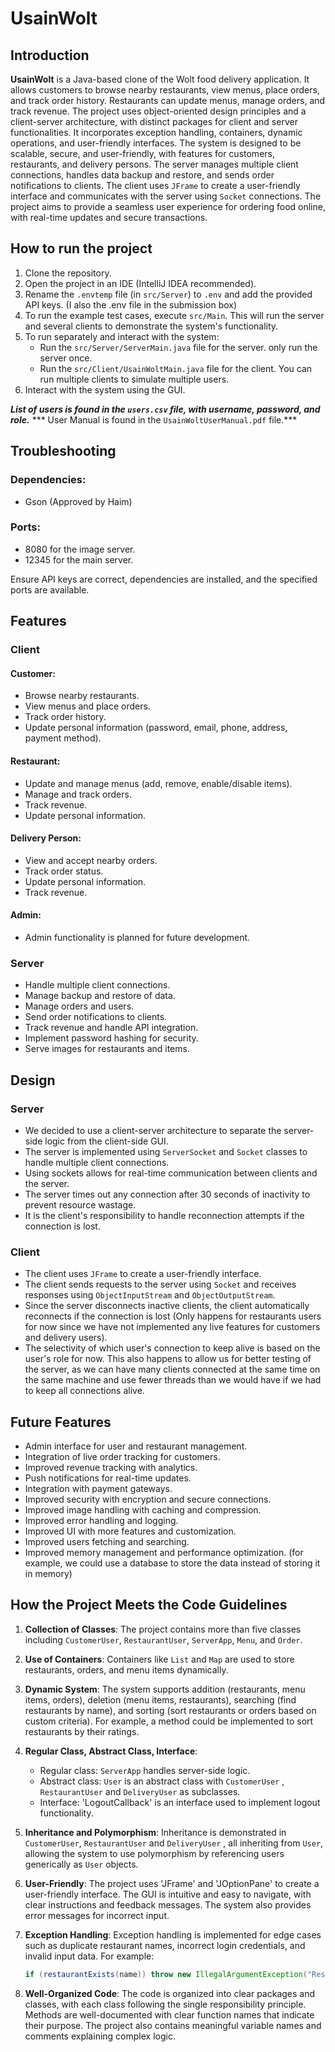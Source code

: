 # UsainWolt

## Introduction
**UsainWolt** is a Java-based clone of the Wolt food delivery application. It allows customers to browse nearby restaurants, view menus, place orders, and track order history. Restaurants can update menus, manage orders, and track revenue. The project uses object-oriented design principles and a client-server architecture, with distinct packages for client and server functionalities. It incorporates exception handling, containers, dynamic operations, and user-friendly interfaces.
The system is designed to be scalable, secure, and user-friendly, with features for customers, restaurants, and delivery persons. The server manages multiple client connections, handles data backup and restore, and sends order notifications to clients. The client uses `JFrame` to create a user-friendly interface and communicates with the server using `Socket` connections. The project aims to provide a seamless user experience for ordering food online, with real-time updates and secure transactions.

## How to run the project
1. Clone the repository.
2. Open the project in an IDE (IntelliJ IDEA recommended).
3. Rename the `.envtemp` file (in `src/Server`) to `.env` and add the provided API keys. (I also the .env file in the submission box)
4. To run the example test cases, execute `src/Main`. This will run the server and several clients to demonstrate the system's functionality.
5. To run separately and interact with the system:
    - Run the `src/Server/ServerMain.java` file for the server. only run the server once.
    - Run the `src/Client/UsainWoltMain.java` file for the client. You can run multiple clients to simulate multiple users.
6. Interact with the system using the GUI.

***List of users is found in the `users.csv` file, with username, password, and role.***
*** User Manual is found in the `UsainWoltUserManual.pdf` file.***

## Troubleshooting
### Dependencies:
- Gson (Approved by Haim)

### Ports:
- 8080 for the image server.
- 12345 for the main server.

Ensure API keys are correct, dependencies are installed, and the specified ports are available.

## Features
### Client
#### Customer:
- Browse nearby restaurants.
- View menus and place orders.
- Track order history.
- Update personal information (password, email, phone, address, payment method).

#### Restaurant:
- Update and manage menus (add, remove, enable/disable items).
- Manage and track orders.
- Track revenue.
- Update personal information.

#### Delivery Person:
- View and accept nearby orders.
- Track order status.
- Update personal information.
- Track revenue.

#### Admin:
- Admin functionality is planned for future development.

### Server
- Handle multiple client connections.
- Manage backup and restore of data.
- Manage orders and users.
- Send order notifications to clients.
- Track revenue and handle API integration.
- Implement password hashing for security.
- Serve images for restaurants and items.

## Design
### Server
- We decided to use a client-server architecture to separate the server-side logic from the client-side GUI.
- The server is implemented using `ServerSocket` and `Socket` classes to handle multiple client connections.
- Using sockets allows for real-time communication between clients and the server.
- The server times out any connection after 30 seconds of inactivity to prevent resource wastage.
- It is the client's responsibility to handle reconnection attempts if the connection is lost.

### Client
- The client uses `JFrame` to create a user-friendly interface.
- The client sends requests to the server using `Socket` and receives responses using `ObjectInputStream` and `ObjectOutputStream`.
- Since the server disconnects inactive clients, the client automatically reconnects if the connection is lost (Only happens for restaurants users for now since we have not implemented any live features for customers and delivery users).
- The selectivity of which user's connection to keep alive is based on the user's role for now. 
This also happens to allow us for better testing of the server, as we can have many clients connected at the same time on the same machine and use fewer threads than we would have if we had to keep all connections alive.


## Future Features
- Admin interface for user and restaurant management.
- Integration of live order tracking for customers.
- Improved revenue tracking with analytics.
- Push notifications for real-time updates.
- Integration with payment gateways.
- Improved security with encryption and secure connections.
- Improved image handling with caching and compression.
- Improved error handling and logging.
- Improved UI with more features and customization.
- Improved users fetching and searching.
- Improved memory management and performance optimization. (for example, we could use a database to store the data instead of storing it in memory)

## How the Project Meets the Code Guidelines
1. **Collection of Classes**:
   The project contains more than five classes including `CustomerUser`, `RestaurantUser`, `ServerApp`, `Menu`, and `Order`.

2. **Use of Containers**:
   Containers like `List` and `Map` are used to store restaurants, orders, and menu items dynamically.

3. **Dynamic System**:
   The system supports addition (restaurants, menu items, orders), deletion (menu items, restaurants), searching (find restaurants by name), and sorting (sort restaurants or orders based on custom criteria). For example, a method could be implemented to sort restaurants by their ratings.

4. **Regular Class, Abstract Class, Interface**:
    - Regular class: `ServerApp` handles server-side logic.
    - Abstract class: `User` is an abstract class with `CustomerUser` , `RestaurantUser` and `DeliveryUser` as subclasses.
    - Interface: 'LogoutCallback' is an interface used to implement logout functionality.

5. **Inheritance and Polymorphism**:
   Inheritance is demonstrated in `CustomerUser`, `RestaurantUser` and `DeliveryUser` , all inheriting from `User`, allowing the system to use polymorphism by referencing users generically as `User` objects.

6. **User-Friendly**:
    The project uses 'JFrame' and 'JOptionPane' to create a user-friendly interface. The GUI is intuitive and easy to navigate, with clear instructions and feedback messages. The system also provides error messages for incorrect input.
7. **Exception Handling**:
   Exception handling is implemented for edge cases such as duplicate restaurant names, incorrect login credentials, and invalid input data. For example:
   ```java
   if (restaurantExists(name)) throw new IllegalArgumentException("Restaurant already exists.");
   ```

8. **Well-Organized Code**:
   The code is organized into clear packages and classes, with each class following the single responsibility principle. Methods are well-documented with clear function names that indicate their purpose. The project also contains meaningful variable names and comments explaining complex logic.




